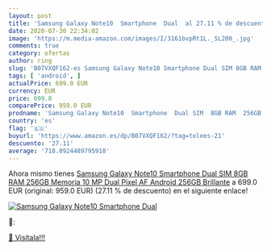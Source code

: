 ```yaml
---
layout: post
title: 'Samsung Galaxy Note10  Smartphone  Dual  al 27.11 % de descuento'
date: 2020-07-30 22:34:02
image: 'https://m.media-amazon.com/images/I/3161bvpRt1L._SL200_.jpg'
comments: true
category: ofertas
author: ring
slug: 'B07VXQF162-es Samsung Galaxy Note10 Smartphone Dual SIM 8GB RAM 256GB...'
tags: [ 'android', ]
actualPrice: 699.0 EUR
currency: EUR
price: 699.0
comparePrice: 959.0 EUR
prodname: 'Samsung Galaxy Note10  Smartphone  Dual SIM  8GB RAM  256GB Memoria  10 MP Dual Pixel AF   Android  256GB  Brillante'
country: 'es'
flag: '🇪🇸'
buyurl: 'https://www.amazon.es/dp/B07VXQF162/?tag=tolees-21'
descuento: '27.11'
average: '718.0924489795918'
---
```


Ahora mismo tienes [Samsung Galaxy Note10  Smartphone  Dual SIM  8GB RAM  256GB Memoria  10 MP Dual Pixel AF   Android  256GB  Brillante](https://www.amazon.es/dp/B07VXQF162/?tag=tolees-21) a 699.0 EUR (original: 959.0 EUR) (27.11 %  de descuento) en el siguiente enlace!

[![Samsung Galaxy Note10  Smartphone  Dual ](https://m.media-amazon.com/images/I/3161bvpRt1L._SL200_.jpg)](https://www.amazon.es/dp/B07VXQF162/?tag=tolees-21)

🔎:


[🛒 Visítala!!!](https://www.amazon.es/dp/B07VXQF162/?tag=tolees-21)
